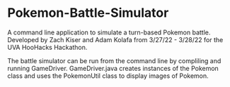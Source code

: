 # Pokemon-Battle-Simulator
A command line application to simulate a turn-based Pokemon battle.
Developed by Zach Kiser and Adam Kolafa from 3/27/22 - 3/28/22 for the UVA HooHacks Hackathon.

The battle simulator can be run from the command line by compliling and running GameDriver.
GameDriver.java creates instances of the Pokemon class and uses the PokemonUtil class to display images of Pokemon. 
